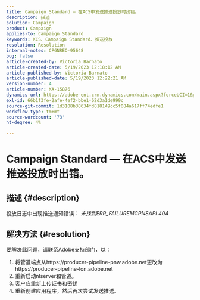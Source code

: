 ```yaml
---
title: Campaign Standard — 在ACS中发送推送投放时出错。
description: 描述
solution: Campaign
product: Campaign
applies-to: Campaign Standard
keywords: KCS、Campaign Standard、推送投放
resolution: Resolution
internal-notes: CPGNREQ-95648
bug: false
article-created-by: Victoria Barnato
article-created-date: 5/19/2023 12:18:12 AM
article-published-by: Victoria Barnato
article-published-date: 5/19/2023 12:22:21 AM
version-number: 4
article-number: KA-15876
dynamics-url: https://adobe-ent.crm.dynamics.com/main.aspx?forceUCI=1&pagetype=entityrecord&etn=knowledgearticle&id=96512a9e-daf5-ed11-8848-6045bd006268
exl-id: 66b1f3fe-2afe-4ef2-bbe1-62d3a1de999c
source-git-commit: 1d3108b38634fd818149cc5f084a617ff74edfe1
workflow-type: tm+mt
source-wordcount: '73'
ht-degree: 4%

---
```


# Campaign Standard — 在ACS中发送推送投放时出错。

## 描述 {#description}


投放日志中出现推送通知错误： *未找到ERR_FAILUREMCPNSAPI 404*


## 解决方法 {#resolution}


要解决此问题，请联系Adobe支持部门，以：

1. 将管道端点从https://producer-pipeline-pnw.adobe.net更改为https://producer-pipeline-lon.adobe.net
2. 重新启动nlserver和管道。
3. 客户应重新上传证书和密钥
4. 重新创建应用程序，然后再次尝试发送推送。
